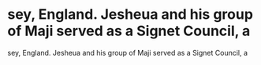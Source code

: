 # sey, England. Jesheua and his group of Maji served as a Signet Council, a

sey, England. Jesheua and his group of Maji served as a Signet Council, a